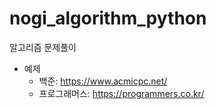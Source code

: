 # nogi_algorithm_python
알고리즘 문제풀이

- 예제
  - 백준: https://www.acmicpc.net/
  - 프로그래머스: https://programmers.co.kr/
